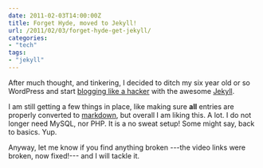 ```yaml
---
date: 2011-02-03T14:00:00Z
title: Forget Hyde, moved to Jekyll!
url: /2011/02/03/forget-hyde-get-jekyll/
categories:
- "tech"
tags:
- "jekyll"
---
```


After much thought, and tinkering, I decided to ditch my six year old or so WordPress and start [blogging like a hacker](http://tom.preston-werner.com/2008/11/17/blogging-like-a-hacker.html "Blogging like a hacker") with the awesome [Jekyll](http://jekyllrb.com/ "Jekyll, not Hyde").

I am still getting a few things in place, like making sure **all** entries are properly converted to [markdown](http://daringfireball.net/projects/markdown/syntax "Markdown syntax"), but overall I am liking this. A lot. I do not longer need MySQL, nor PHP. It is a no sweat setup! Some might say, back to basics. Yup.

Anyway, let me know if you find anything broken ---the video links were broken, now fixed!--- and I will tackle it.
